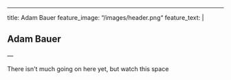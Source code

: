 ---
title: Adam Bauer
feature_image: “/images/header.png“
feature_text: |
  ## Adam Bauer
—

There isn't much going on here yet, but watch this space
